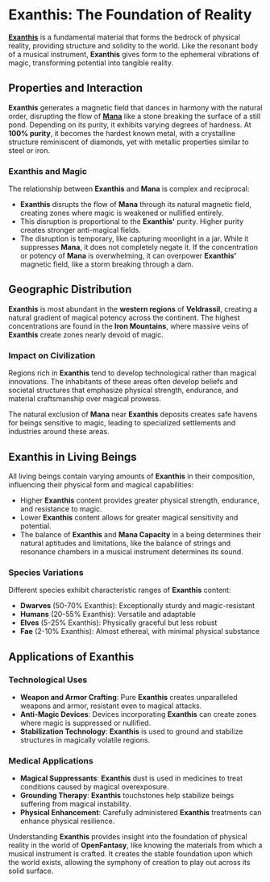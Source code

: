 # **Exanthis**: The Foundation of Reality

[**Exanthis**](/codex/Basic/Exanthis.md) is a fundamental material that forms the bedrock of physical reality, providing structure and solidity to the world. Like the resonant body of a musical instrument, **Exanthis** gives form to the ephemeral vibrations of magic, transforming potential into tangible reality.

## Properties and Interaction

**Exanthis** generates a magnetic field that dances in harmony with the natural order, disrupting the flow of [**Mana**](/codex/Basic/Mana.md) like a stone breaking the surface of a still pond. Depending on its purity, it exhibits varying degrees of hardness. At **100% purity**, it becomes the hardest known metal, with a crystalline structure reminiscent of diamonds, yet with metallic properties similar to steel or iron.

### Exanthis and Magic

The relationship between **Exanthis** and **Mana** is complex and reciprocal:

- **Exanthis** disrupts the flow of **Mana** through its natural magnetic field, creating zones where magic is weakened or nullified entirely.
- This disruption is proportional to the **Exanthis'** purity. Higher purity creates stronger anti-magical fields.
- The disruption is temporary, like capturing moonlight in a jar. While it suppresses **Mana**, it does not completely negate it. If the concentration or potency of **Mana** is overwhelming, it can overpower **Exanthis'** magnetic field, like a storm breaking through a dam.

## Geographic Distribution

**Exanthis** is most abundant in the **western regions** of **Veldrassil**, creating a natural gradient of magical potency across the continent. The highest concentrations are found in the **Iron Mountains**, where massive veins of **Exanthis** create zones nearly devoid of magic.

### Impact on Civilization

Regions rich in **Exanthis** tend to develop technological rather than magical innovations. The inhabitants of these areas often develop beliefs and societal structures that emphasize physical strength, endurance, and material craftsmanship over magical prowess.

The natural exclusion of **Mana** near **Exanthis** deposits creates safe havens for beings sensitive to magic, leading to specialized settlements and industries around these areas.

## Exanthis in Living Beings

All living beings contain varying amounts of **Exanthis** in their composition, influencing their physical form and magical capabilities:

- Higher **Exanthis** content provides greater physical strength, endurance, and resistance to magic.
- Lower **Exanthis** content allows for greater magical sensitivity and potential.
- The balance of **Exanthis** and **Mana Capacity** in a being determines their natural aptitudes and limitations, like the balance of strings and resonance chambers in a musical instrument determines its sound.

### Species Variations

Different species exhibit characteristic ranges of **Exanthis** content:

- **Dwarves** (50-70% Exanthis): Exceptionally sturdy and magic-resistant
- **Humans** (20-55% Exanthis): Versatile and adaptable
- **Elves** (5-25% Exanthis): Physically graceful but less robust
- **Fae** (2-10% Exanthis): Almost ethereal, with minimal physical substance

## Applications of Exanthis

### Technological Uses

- **Weapon and Armor Crafting**: Pure **Exanthis** creates unparalleled weapons and armor, resistant even to magical attacks.
- **Anti-Magic Devices**: Devices incorporating **Exanthis** can create zones where magic is suppressed or nullified.
- **Stabilization Technology**: **Exanthis** is used to ground and stabilize structures in magically volatile regions.

### Medical Applications

- **Magical Suppressants**: **Exanthis** dust is used in medicines to treat conditions caused by magical overexposure.
- **Grounding Therapy**: **Exanthis** touchstones help stabilize beings suffering from magical instability.
- **Physical Enhancement**: Carefully administered **Exanthis** treatments can enhance physical resilience.

Understanding **Exanthis** provides insight into the foundation of physical reality in the world of **OpenFantasy**, like knowing the materials from which a musical instrument is crafted. It creates the stable foundation upon which the world exists, allowing the symphony of creation to play out across its solid surface.
